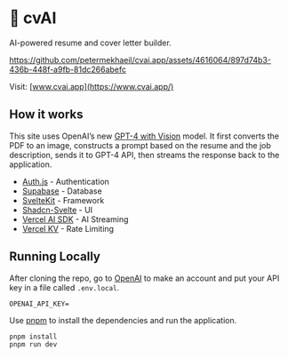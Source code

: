 # 📝 cvAI

AI-powered resume and cover letter builder.

https://github.com/petermekhaeil/cvai.app/assets/4616064/897d74b3-436b-448f-a9fb-81dc266abefc

Visit: [www.cvai.app](https://www.cvai.app/)

## How it works

This site uses OpenAI’s new [GPT-4 with Vision](https://platform.openai.com/docs/guides/vision) model.
It first converts the PDF to an image, constructs a prompt based on the resume and the job description, sends it to GPT-4 API, then streams the response back to the application.

- [Auth.js](https://authjs.dev/) - Authentication
- [Supabase](https://supabase.com/) - Database
- [SvelteKit](https://kit.svelte.dev/) - Framework
- [Shadcn-Svelte](https://www.shadcn-svelte.com/) - UI
- [Vercel AI SDK](https://sdk.vercel.ai/docs) - AI Streaming
- [Vercel KV](https://vercel.com/storage/kv) - Rate Limiting

## Running Locally

After cloning the repo, go to [OpenAI](https://platform.openai.com/api-keys) to make an account and put your API key in a file called `.env.local`.

```
OPENAI_API_KEY=
```

Use [pnpm](https://pnpm.io/) to install the dependencies and run the application.

```bash
pnpm install
pnpm run dev
```
